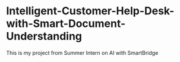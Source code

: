 # Intelligent-Customer-Help-Desk-with-Smart-Document-Understanding
This is my project from Summer Intern on AI with SmartBridge
